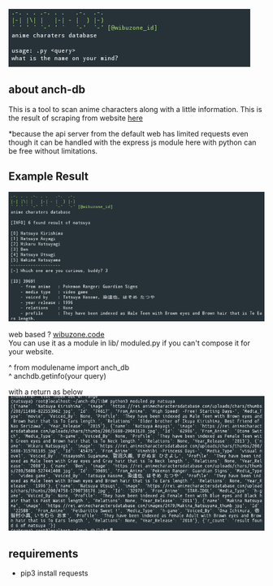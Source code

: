 ![Screenshot](.img/image1.png)
## about anch-db
This is a tool to scan anime characters along with a little information. 
This is the result of scraping from website <a href="animecharactetsdatabase.com">here</a>

*because the api server from the default web has limited requests even though it can be 
handled with the express js module here with python can be free without limitations.
## Example Result
![Screenshot](.img/image2.png)

web based ? <a href="wbzncode.herokuapp.com/AnimeCharactersDatabase">wibuzone.code</a><br>
You can use it as a module in lib/ moduled.py if you can't compose it for your website. 

^ from modulename import anch_db <br>
^ anchdb.getinfo(your query)

with a return as below
![Screenshot](.img/yo.png)
## requirements
* pip3 install requests
  
